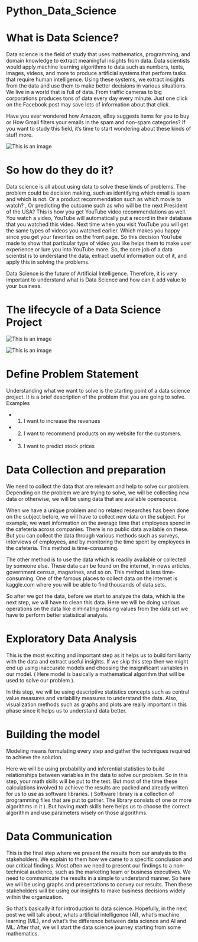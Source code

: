 # Python_Data_Science

# What is Data Science?
Data science is the field of study that uses mathematics, programming, and domain knowledge to extract meaningful insights from data. Data scientists would apply machine learning algorithms to data such as numbers, texts, images, videos, and more to produce artificial systems that perform tasks that require human intelligence. Using these systems, we extract insights from the data and use them to make better decisions in various situations.
We live in a world that is full of data. From traffic cameras to big corporations produces tons of data every day every minute. Just one click on the Facebook post may save lots of information about that click.

Have you ever wondered how Amazon, eBay suggests items for you to buy or How Gmail filters your emails in the spam and non-spam categories? If you want to study this field, it’s time to start wondering about these kinds of stuff more.



![This is an image](https://miro.medium.com/max/640/0*POjH5vv_7t8s8loG)



# So how do they do it?
Data science is all about using data to solve these kinds of problems. The problem could be decision making, such as identifying which email is spam and which is not. Or a product recommendation such as which movie to watch? , Or predicting the outcome such as who will be the next President of the USA?
This is how you get YouTube video recommendations as well. You watch a video, YouTube will automatically put a record in their database that you watched this video. Next time when you visit YouTube you will get the same types of videos you watched earlier. Which makes you happy since you get your favorites on the front page. So this decision YouTube made to show that particular type of video you like helps them to make user experience or lure you into YouTube more.
So, the core job of a data scientist is to understand the data, extract useful information out of it, and apply this in solving the problems.

Data Science is the future of Artificial Intelligence. Therefore, it is very important to understand what is Data Science and how can it add value to your business.

# The lifecycle of a Data Science Project

![This is an image](https://miro.medium.com/max/786/0*tgBHkca7J5GyfEwQ)



![This is an image](https://www.sudeep.co/images/post_images/2018-02-09-Understanding-the-Data-Science-Lifecycle/chart.png)

# Define Problem Statement
Understanding what we want to solve is the starting point of a data science project. It is a brief description of the problem that you are going to solve.
Examples
- 1) I want to increase the revenues
- 2) I want to recommend products on my website for the customers.
- 3) I want to predict stock prices

# Data Collection and preparation

We need to collect the data that are relevant and help to solve our problem.
Depending on the problem we are trying to solve, we will be collecting new data or otherwise, we will be using data that are available opensource.

When we have a unique problem and no related researches has been done on the subject before, we will have to collect new data on the subject.
For example,
we want information on the average time that employees spend in the cafeteria across companies. There is no public data available on these. But you can collect the data through various methods such as surveys, interviews of employees, and by monitoring the time spent by employees in the cafeteria. This method is time-consuming.

The other method is to use the data which is readily available or collected by someone else. These data can be found on the internet, in news articles, government census, magazines, and so on. This method is less time-consuming.
One of the famous places to collect data on the internet is kaggle.com where you will be able to find thousands of data sets.

So after we got the data, before we start to analyze the data, which is the next step, we will have to clean this data. Here we will be doing various operations on the data like eliminating missing values from the data set we have to perform better statistical analysis.

# Exploratory Data Analysis

This is the most exciting and important step as it helps us to build familiarity with the data and extract useful insights. If we skip this step then we might end up using inaccurate models and choosing the insignificant variables in our model. ( Here model is basically a mathematical algorithm that will be used to solve our problem ).

In this step, we will be using descriptive statistics concepts such as central value measures and variability measures to understand the data. Also, visualization methods such as graphs and plots are really important in this phase since it helps us to understand data better.

# Building the model

Modeling means formulating every step and gather the techniques required to achieve the solution.

Here we will be using probability and inferential statistics to build relationships between variables in the data to solve our problem. So in this step, your math skills will be put to the test. But most of the time these calculations involved to achieve the results are packed and already written for us to use as software libraries. ( Software library is a collection of programming files that are put to gather. The library consists of one or more algorithms in it ). But having math skills here helps us to choose the correct algorithm and use parameters wisely on those algorithms.

# Data Communication

This is the final step where we present the results from our analysis to the stakeholders. We explain to them how we came to a specific conclusion and our critical findings. Most often we need to present our findings to a non-technical audience, such as the marketing team or business executives. We need to communicate the results in a simple to understand manner. So here we will be using graphs and presentations to convey our results. Then these stakeholders will be using our insights to make business decisions widely within the organization.

So that’s basically it for introduction to data science. Hopefully, in the next post we will talk about, whats artificial intelligence (AI), what’s machine learning (ML), and what’s the difference between data science and AI and ML.
After that, we will start the data science journey starting from some mathematics.




